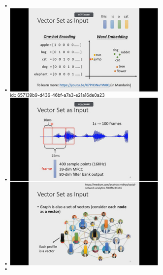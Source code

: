 -
- ![image.png](../assets/image_1701919466964_0.png)
  id:: 657139b9-d436-46bf-a7a3-e21a16de0a23
- ![image.png](../assets/image_1701919595755_0.png)
- ![image.png](../assets/image_1701919682040_0.png)
-